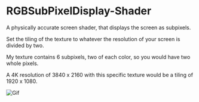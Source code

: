 # RGBSubPixelDisplay-Shader
A physically accurate screen shader, that displays the screen as subpixels. 

Set the tiling of the texture to whatever the resolution of your screen is divided by two. 

My texture contains 6 subpixels, two of each color, so you would have two whole pixels. 

A 4K resolution of 3840 x 2160 with this specific texture would be a tiling of 1920 x 1080.

![Gif](https://thumbs.gfycat.com/FriendlyFelineEyra-size_restricted.gif)
